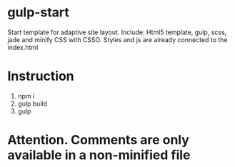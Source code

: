 # gulp-start
Start template for adaptive site layout.
Include: Html5 template, gulp, scss, jade and minify CSS with CSSO.
Styles and js are already connected to the index.html

# Instruction
1) npm i
2) gulp build
3) gulp


# Attention. Comments are only available in a non-minified file
